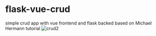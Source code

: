 # flask-vue-crud
simple crud app with vue frontend and flask backed based on Michael Hermann tutorial
![crud2](https://github.com/SkowroDamian/flask-vue-crud/assets/58737292/0c18de5d-605c-4f63-b21f-5de11e282fb7)

